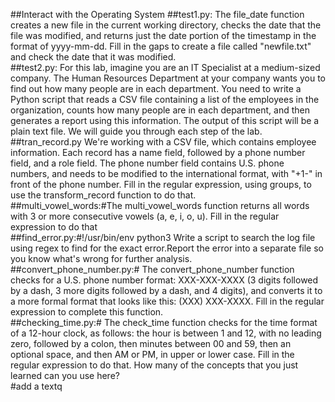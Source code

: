 ##Interact with the Operating System
##test1.py: The file_date function creates a new file in the current working directory, checks the date that the file was modified, and returns just the date portion of the timestamp in the format of yyyy-mm-dd. Fill in the gaps to create a file called "newfile.txt" and check the date that it was modified.<br>
##test2.py: For this lab, imagine you are an IT Specialist at a medium-sized company. The Human Resources Department at your company wants you to find out how many people are in each department. You need to write a Python script that reads a CSV file containing a list of the employees in the organization, counts how many people are in each department, and then generates a report using this information. The output of this script will be a plain text file. We will guide you through each step of the lab.<br>
##tran_record.py We're working with a CSV file, which contains employee information. Each record has a name field, followed by a phone number field, and a role field. The phone number field contains U.S. phone numbers, and needs to be modified to the international format, with "+1-" in front of the phone number. Fill in the regular expression, using groups, to use the transform_record function to do that.<br>
##multi_vowel_words:#The multi_vowel_words function returns all words with 3 or more consecutive vowels (a, e, i, o, u). Fill in the regular expression to do that<br>
##find_error.py:#!/usr/bin/env python3 Write a script to search the log file using regex to find for the exact error.Report the error into a separate file so you know what's wrong for further analysis.<br>
##convert_phone_number.py:# The convert_phone_number function checks for a U.S. phone number format: XXX-XXX-XXXX (3 digits followed by a dash, 3 more digits followed by a dash, and 4 digits), and converts it to a more formal format that looks like this: (XXX) XXX-XXXX. Fill in the regular expression to complete this function.<br>
##checking_time.py:# The check_time function checks for the time format of a 12-hour clock, as follows: the hour is between 1 and 12, with no leading zero, followed by a colon, then minutes between 00 and 59, then an optional space, and then AM or PM, in upper or lower case. Fill in the regular expression to do that. How many of the concepts that you just learned can you use here?<br>
#add a textq
